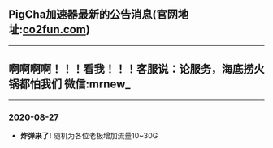 ## PigCha加速器最新的公告消息(官网地址:[co2fun.com](co2fun.com))
***
## 啊啊啊啊！！！看我！！！客服说：论服务，海底捞火锅都怕我们 微信:mrnew_
***
### **2020-08-27**
- **炸弹来了!** 随机为各位老板增加流量10~30G
